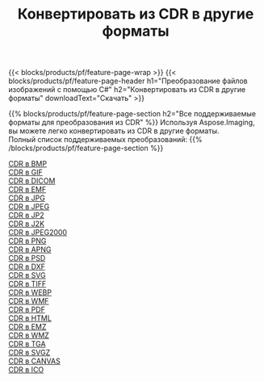﻿---
title: Конвертировать из CDR в другие форматы 
weight: 3920
url: /ru/java/conversion/from/cdr 
lang: ru
langdirlevel: 2
locales: zh-hans,ja,it,ru,de,es,fr,nl,id,lt,pl,pt,vi,tr,ko,zh-hant,ar,hi,th,sv,cs,uk,he
description: Используя Aspose.Imaging, вы можете легко конвертировать из CDR в другие форматы.
---

{{< blocks/products/pf/feature-page-wrap >}}
{{< blocks/products/pf/feature-page-header h1="Преобразование файлов изображений с помощью C#" h2="Конвертировать из CDR в другие форматы" downloadText="Скачать" >}}


{{% blocks/products/pf/feature-page-section  h2="Все поддерживаемые форматы для преобразования из CDR" %}}
Используя Aspose.Imaging, вы можете легко конвертировать из CDR в другие форматы.
<br/>
Полный список поддерживаемых преобразований:
{{% /blocks/products/pf/feature-page-section %}}
<div class="container-fluid productfamilypage bg-gray">
    <div class="convertypes bg-gray agp-content section">
        <div class="container">
		<div class="row other-converters">
		    <div class='col-md-2 other-converter remove-lp remove-rp'><a href="/imaging/ru/java/conversion/cdr-to-bmp" >CDR в BMP</a></div><div class='col-md-2 other-converter remove-lp remove-rp'><a href="/imaging/ru/java/conversion/cdr-to-gif" >CDR в GIF</a></div><div class='col-md-2 other-converter remove-lp remove-rp'><a href="/imaging/ru/java/conversion/cdr-to-dicom" >CDR в DICOM</a></div><div class='col-md-2 other-converter remove-lp remove-rp'><a href="/imaging/ru/java/conversion/cdr-to-emf" >CDR в EMF</a></div><div class='col-md-2 other-converter remove-lp remove-rp'><a href="/imaging/ru/java/conversion/cdr-to-jpg" >CDR в JPG</a></div><div class='col-md-2 other-converter remove-lp remove-rp'><a href="/imaging/ru/java/conversion/cdr-to-jpeg" >CDR в JPEG</a></div><div class='col-md-2 other-converter remove-lp remove-rp'><a href="/imaging/ru/java/conversion/cdr-to-jp2" >CDR в JP2</a></div><div class='col-md-2 other-converter remove-lp remove-rp'><a href="/imaging/ru/java/conversion/cdr-to-j2k" >CDR в J2K</a></div><div class='col-md-2 other-converter remove-lp remove-rp'><a href="/imaging/ru/java/conversion/cdr-to-jpeg2000" >CDR в JPEG2000</a></div><div class='col-md-2 other-converter remove-lp remove-rp'><a href="/imaging/ru/java/conversion/cdr-to-png" >CDR в PNG</a></div><div class='col-md-2 other-converter remove-lp remove-rp'><a href="/imaging/ru/java/conversion/cdr-to-apng" >CDR в APNG</a></div><div class='col-md-2 other-converter remove-lp remove-rp'><a href="/imaging/ru/java/conversion/cdr-to-psd" >CDR в PSD</a></div><div class='col-md-2 other-converter remove-lp remove-rp'><a href="/imaging/ru/java/conversion/cdr-to-dxf" >CDR в DXF</a></div><div class='col-md-2 other-converter remove-lp remove-rp'><a href="/imaging/ru/java/conversion/cdr-to-svg" >CDR в SVG</a></div><div class='col-md-2 other-converter remove-lp remove-rp'><a href="/imaging/ru/java/conversion/cdr-to-tiff" >CDR в TIFF</a></div><div class='col-md-2 other-converter remove-lp remove-rp'><a href="/imaging/ru/java/conversion/cdr-to-webp" >CDR в WEBP</a></div><div class='col-md-2 other-converter remove-lp remove-rp'><a href="/imaging/ru/java/conversion/cdr-to-wmf" >CDR в WMF</a></div><div class='col-md-2 other-converter remove-lp remove-rp'><a href="/imaging/ru/java/conversion/cdr-to-pdf" >CDR в PDF</a></div><div class='col-md-2 other-converter remove-lp remove-rp'><a href="/imaging/ru/java/conversion/cdr-to-html" >CDR в HTML</a></div><div class='col-md-2 other-converter remove-lp remove-rp'><a href="/imaging/ru/java/conversion/cdr-to-emz" >CDR в EMZ</a></div><div class='col-md-2 other-converter remove-lp remove-rp'><a href="/imaging/ru/java/conversion/cdr-to-wmz" >CDR в WMZ</a></div><div class='col-md-2 other-converter remove-lp remove-rp'><a href="/imaging/ru/java/conversion/cdr-to-tga" >CDR в TGA</a></div><div class='col-md-2 other-converter remove-lp remove-rp'><a href="/imaging/ru/java/conversion/cdr-to-svgz" >CDR в SVGZ</a></div><div class='col-md-2 other-converter remove-lp remove-rp'><a href="/imaging/ru/java/conversion/cdr-to-canvas" >CDR в CANVAS</a></div><div class='col-md-2 other-converter remove-lp remove-rp'><a href="/imaging/ru/java/conversion/cdr-to-ico" >CDR в ICO</a></div>
                </div>
        </div>
    </div>
</div>
<br/>

